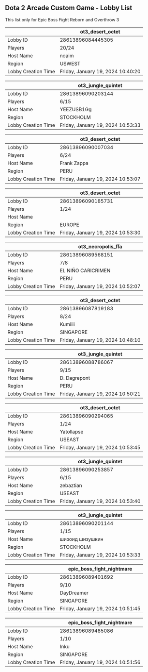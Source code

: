 ## Dota 2 Arcade Custom Game - Lobby List

This list only for Epic Boss Fight Reborn and Overthrow 3

|  | ot3_desert_octet |
| ------ | ------ |
| Lobby ID | 28613896084445305 |
| Players | 20/24 |
| Host Name | noaim |
| Region | USWEST |
| Lobby Creation Time | Friday, January 19, 2024 10:40:20 |


|  | ot3_jungle_quintet |
| ------ | ------ |
| Lobby ID | 28613896090203144 |
| Players | 6/15 |
| Host Name | YEEZUSB1Gg |
| Region | STOCKHOLM |
| Lobby Creation Time | Friday, January 19, 2024 10:53:33 |


|  | ot3_desert_octet |
| ------ | ------ |
| Lobby ID | 28613896090007034 |
| Players | 6/24 |
| Host Name | Frank Zappa |
| Region | PERU |
| Lobby Creation Time | Friday, January 19, 2024 10:53:07 |


|  | ot3_desert_octet |
| ------ | ------ |
| Lobby ID | 28613896090185731 |
| Players | 1/24 |
| Host Name | <Cyborgix> |
| Region | EUROPE |
| Lobby Creation Time | Friday, January 19, 2024 10:53:30 |


|  | ot3_necropolis_ffa |
| ------ | ------ |
| Lobby ID | 28613896089568151 |
| Players | 7/8 |
| Host Name | EL NIÑO CARICRIMEN |
| Region | PERU |
| Lobby Creation Time | Friday, January 19, 2024 10:52:07 |


|  | ot3_desert_octet |
| ------ | ------ |
| Lobby ID | 28613896087819183 |
| Players | 8/24 |
| Host Name | Kumiiii |
| Region | SINGAPORE |
| Lobby Creation Time | Friday, January 19, 2024 10:48:10 |


|  | ot3_jungle_quintet |
| ------ | ------ |
| Lobby ID | 28613896088786067 |
| Players | 9/15 |
| Host Name | D. Dagrepont |
| Region | PERU |
| Lobby Creation Time | Friday, January 19, 2024 10:50:21 |


|  | ot3_desert_octet |
| ------ | ------ |
| Lobby ID | 28613896090294065 |
| Players | 1/24 |
| Host Name | Yatollapse |
| Region | USEAST |
| Lobby Creation Time | Friday, January 19, 2024 10:53:45 |


|  | ot3_jungle_quintet |
| ------ | ------ |
| Lobby ID | 28613896090253857 |
| Players | 6/15 |
| Host Name | zebaztian |
| Region | USEAST |
| Lobby Creation Time | Friday, January 19, 2024 10:53:40 |


|  | ot3_jungle_quintet |
| ------ | ------ |
| Lobby ID | 28613896090201144 |
| Players | 1/15 |
| Host Name | шизоид шизушкин |
| Region | STOCKHOLM |
| Lobby Creation Time | Friday, January 19, 2024 10:53:33 |


|  | epic_boss_fight_nightmare |
| ------ | ------ |
| Lobby ID | 28613896089401692 |
| Players | 9/10 |
| Host Name | DayDreamer |
| Region | SINGAPORE |
| Lobby Creation Time | Friday, January 19, 2024 10:51:45 |


|  | epic_boss_fight_nightmare |
| ------ | ------ |
| Lobby ID | 28613896089485086 |
| Players | 1/10 |
| Host Name | Inku |
| Region | SINGAPORE |
| Lobby Creation Time | Friday, January 19, 2024 10:51:56 |


